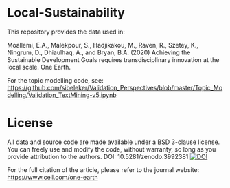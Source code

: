 # Local-Sustainability
This repository provides the data used in: 

Moallemi, E.A., Malekpour, S., Hadjikakou, M., Raven, R., Szetey, K., Ningrum, D., Dhiaulhaq, A., and Bryan, B.A. (2020) Achieving the Sustainable Development Goals requires transdisciplinary innovation at the local scale. One Earth.


For the topic modelling code, see: https://github.com/sibeleker/Validation_Perspectives/blob/master/Topic_Modelling/Validation_TextMining-v5.ipynb


# License
All data and source code are made available under a BSD 3-clause license. You can freely use and modify the code, without warranty, so long as you provide attribution to the authors. DOI: 10.5281/zenodo.3992381 [![DOI](https://zenodo.org/badge/227760843.svg)](https://zenodo.org/badge/latestdoi/227760843)

For the full citation of the article, please refer to the journal website: https://www.cell.com/one-earth
